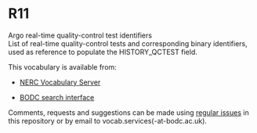# R11
Argo real-time quality-control test identifiers  
List of real-time quality-control tests and corresponding binary identifiers, used as reference to populate the HISTORY_QCTEST field.

This vocabulary is available from:

* [NERC Vocabulary Server](http://vocab.nerc.ac.uk/collection/R03/current/)

* [BODC search interface](https://www.bodc.ac.uk/resources/vocabularies/vocabulary_search/R03/)

Comments, requests and suggestions can be made using [regular issues](https://github.com/nvs-vocabs/R03/issues/new) in this repository or by email to vocab.services(-at-bodc.ac.uk).
